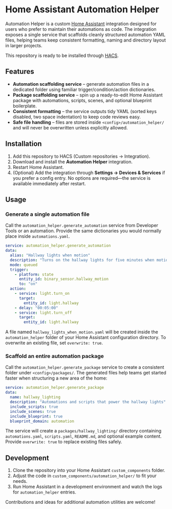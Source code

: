 # Home Assistant Automation Helper

Automation Helper is a custom [Home Assistant](https://www.home-assistant.io/) integration designed
for users who prefer to maintain their automations as code. The integration exposes a
single service that scaffolds cleanly structured automation YAML files, helping teams keep
consistent formatting, naming and directory layout in larger projects.

This repository is ready to be installed through [HACS](https://hacs.xyz/).

## Features

* **Automation scaffolding service** – generate automation files in a dedicated folder
  using familiar trigger/condition/action dictionaries.
* **Package scaffolding service** – spin up a ready-to-edit Home Assistant package with
  automations, scripts, scenes, and optional blueprint boilerplate.
* **Consistent formatting** – the service outputs tidy YAML (sorted keys disabled, two
  space indentation) to keep code reviews easy.
* **Safe file handling** – files are stored inside `<config>/automation_helper/` and will
  never be overwritten unless explicitly allowed.

## Installation

1. Add this repository to HACS (Custom repositories → Integration).
2. Download and install the **Automation Helper** integration.
3. Restart Home Assistant.
4. (Optional) Add the integration through **Settings → Devices & Services** if you prefer a
   config entry. No options are required—the service is available immediately after restart.

## Usage

### Generate a single automation file

Call the `automation_helper.generate_automation` service from Developer Tools or an automation.
Provide the same dictionaries you would normally place inside `automations.yaml`.

```yaml
service: automation_helper.generate_automation
data:
  alias: "Hallway lights when motion"
  description: "Turns on the hallway lights for five minutes when motion is detected"
  mode: queued
  trigger:
    - platform: state
      entity_id: binary_sensor.hallway_motion
      to: "on"
  action:
    - service: light.turn_on
      target:
        entity_id: light.hallway
    - delay: "00:05:00"
    - service: light.turn_off
      target:
        entity_id: light.hallway
```

A file named `hallway_lights_when_motion.yaml` will be created inside the
`automation_helper` folder of your Home Assistant configuration directory. To overwrite an
existing file, set `overwrite: true`.

### Scaffold an entire automation package

Call the `automation_helper.generate_package` service to create a consistent folder under
`<config>/packages/`. The generated files help teams get started faster when structuring a
new area of the home:

```yaml
service: automation_helper.generate_package
data:
  name: hallway_lighting
  description: "Automations and scripts that power the hallway lights"
  include_scripts: true
  include_scenes: true
  include_blueprint: true
  blueprint_domain: automation
```

The service will create a `packages/hallway_lighting/` directory containing
`automations.yaml`, `scripts.yaml`, `README.md`, and optional example content. Provide
`overwrite: true` to replace existing files safely.

## Development

1. Clone the repository into your Home Assistant `custom_components` folder.
2. Adjust the code in `custom_components/automation_helper/` to fit your needs.
3. Run Home Assistant in a development environment and watch the logs for
   `automation_helper` entries.

Contributions and ideas for additional automation utilities are welcome!
